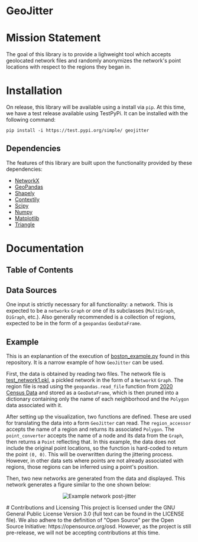 # GeoJitter
# Mission Statement
The goal of this library is to provide a lighweight tool which accepts geolocated network files and randomly anonymizes the network's point locations with respect to the regions they began in.
# Installation
On release, this library will be available using a install via `pip`. At this time, we have a test release available using TestPyPi. It can be installed with the following command:
```
pip install -i https://test.pypi.org/simple/ geojitter
```
## Dependencies
The features of this library are built upon the functionality provided by these dependencies:
- [NetworkX][networkx]
- [GeoPandas][geopandas]
- [Shapely][shapely]
- [Contextily][contextily]
- [Scipy][scipy]
- [Numpy][numpy]
- [Matplotlib][matplotlib]
- [Triangle][triangle]
# Documentation
## Table of Contents
<!-- TODO -->

## Data Sources
One input is strictly necessary for all functionality: a network. This is expected to be a `networkx` `Graph` or one of its subclasses (`MultiGraph`, `DiGraph`, etc.). Also generally recommended is a collection of regions, expected to be in the form of a `geopandas` `GeoDataFrame`.

## Example
This is an explanantion of the execution of [boston_example.py](https://github.com/SeabassTheFish03/GeoJitter/blob/main/boston_example.py) found in this repository. It is a narrow example of how `GeoJitter` can be used.

First, the data is obtained by reading two files. The network file is [test_network1.pkl](https://github.com/SeabassTheFish03/GeoJitter/blob/main/data_vault/test_network1.pkl), a pickled network in the form of a `NetworkX` `Graph`. The region file is read using the `geopandas.read_file` function from [2020 Census Data](https://github,com/SeabassTheFish03/GeoJitter/blob/main/data_vault/Boston_Neighborhood_Boundaries_Approximated_by_2020_Census_Tracts.shp) and stored as a `GeoDataFrame`, which is then pruned into a dictionary containing only the name of each neighborhood and the `Polygon` data associated with it.

After setting up the visualization, two functions are defined. These are used for translating the data into a form `GeoJitter` can read. The `region_accessor` accepts the name of a region and returns its associated `Polygon`. The `point_converter` accepts the name of a node and its data from the `Graph`, then returns a `Point` reflecting that. In this example, the data does not include the original point locations, so the function is hard-coded to return the point `(0, 0)`. This will be overwritten during the jittering process. However, in other data sets where points are not already associated with regions, those regions can be inferred using a point's position.

Then, two new networks are generated from the data and displayed. This network generates a figure similar to the one shown below:
<p align="center">
    <img src="https://raw.githubusercontent.com/SeabassTheFish03/GeoJitter/refs/heads/main/boston_network.png" alt="Example network post-jitter">
</p>
# Contributions and Licensing
This project is licensed under the GNU General Public License Version 3.0 (full text can be found in the LICENSE file). We also adhere to the definition of "Open Source" per the Open Source Initiative: https://opensource.org/osd. However, as the project is still pre-release, we will not be accepting contributions at this time.

<!--
Link References
-->
[networkx]:https://github.com/networkx/networkx
[geopandas]:https://github.com/geopandas/geopandas
[numpy]:https://github.com/numpy/numpy
[matplotlib]:https://github.com/matplotlib/matplotlib
[triangle]:https://github.com/drufat/triangle
[contextily]:https://github.com/geopandas/contextily
[shapely]:https://github.com/shapely/shapely
[scipy]:https://github.com/scipy/scipy
